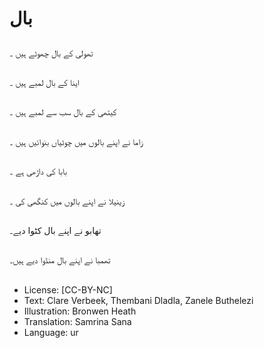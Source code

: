 # بال

##
تھولی کے بال چھوٹے ہیں ۔

##
اینا کے بال لمبے ہیں ۔

##
کیتھی کے بال سب سے لمبے ہیں ۔

##
زاما نے اپنے بالوں میں چوٹیاں بنوائیں ہیں ۔

##
بابا کی داڑھی ہے ۔

##
زینیلا نے اپنے بالوں میں کنگھی کی ۔

##
تھابو نے اپنے بال کٹوا دیے۔

##
تھمبا نے اپنے بال منڈوا دیے ہیں۔

##
* License: [CC-BY-NC]
* Text: Clare Verbeek, Thembani Dladla, Zanele Buthelezi
* Illustration: Bronwen Heath
* Translation: Samrina Sana
* Language: ur
